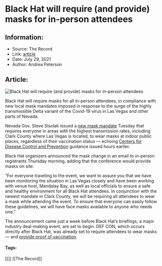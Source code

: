 # Black Hat will require (and provide) masks for in-person attendees
### 

## Information:
+ Source: The Record
+ Link: [article](https://therecord.media/black-hat-will-require-and-provide-masks-for-in-person-attendees/)
+ Date: July 29, 2021
+ Author: Andrea Peterson


## Article:
![Black Hat will require (and provide) masks for in-person attendees](https://therecord.media/wp-content/uploads/2021/07/moshed-07-29-14-18-32-e1627582968237.png)

Black Hat will require masks for all in-person attendees, in compliance with new local mask mandates imposed in response to the surge of the highly transmissible Delta variant of the Covid-19 virus in Las Vegas and other parts of Nevada. 


Nevada Gov. Steve Sisolak issued a [new mask mandate](https://www.reviewjournal.com/news/politics-and-government/nevada/nevada-orders-indoor-mask-mandate-in-high-transmission-areas-2408091/) Tuesday that requires everyone in areas with the highest transmission rates, including Clark County where Las Vegas is located, to wear masks at indoor public places, regardless of their vaccination status — echoing [Centers for Disease Control and Prevention](https://www.cdc.gov/coronavirus/2019-ncov/vaccines/fully-vaccinated.html) guidance issued hours earlier. 


Black Hat organizers announced the mask change in an email to in-person registrants Thursday morning, adding that the conference would provide masks on site: 


“For everyone traveling to the event, we want to assure you that we have been monitoring the situation in Las Vegas closely and have been working with venue host, Mandalay Bay, as well as local officials to ensure a safe and healthy environment for all Black Hat attendees. In conjunction with the newest mandate in Clark County, we will be requiring all attendees to wear a mask while attending the event. To ensure that everyone can easily follow these guidelines, we will have face masks available to anyone who needs one.”


The announcement came just a week before Black Hat’s briefings, a major industry deal-making event, are set to begin. DEF CON, which occurs directly after Black Hat, was already set to require attendees to wear masks — and [provide proof of vaccination](https://twitter.com/defcon/status/1409624266362875909).





#### Tags:
[[]] [[The Record]]

